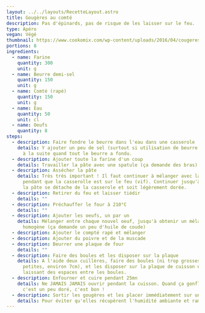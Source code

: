 ```yaml
---
layout: ../../layouts/RecetteLayout.astro
title: Gougères au comté
description: Pas d'épinards, pas de risque de les laisser sur le feu.
type: Apéro
vegan: Végé
thumbnail: https://www.cookomix.com/wp-content/uploads/2016/04/cougeres-800x600.jpg
portions: 8
ingredients:
  - name: Farine
    quantity: 300
    unit: g
  - name: Beurre demi-sel
    quantity: 150
    unit: g
  - name: Comté (rapé)
    quantity: 150
    unit: g
  - name: Eau
    quantity: 50
    unit: cl
  - name: Oeufs
    quantity: 8
steps:
  - description: Faire fondre le beurre dans l'eau dans une casserole
    details: Y ajouter un peu de sel (surtout si utilisation de beurre doux). Passer
      à la suite quand tout le beurre a fondu.
  - description: Ajouter toute la farine d'un coup
    details: Travailler la pâte avec une spatule (ça demande des bras)
  - description: Assécher la pâte
    details: Très très important ! Il faut continuer à mélanger avec la spatule
      pendant que la casserolle est sur le feu (vif). Continuer jusqu'à ce que
      la pâte se détache de la casserole et soit légèrement dorée.
  - description: Retirer du feu et laisser tiédir
    details: ""
  - description: Préchauffer le four à 210°C
    details: ""
  - description: Ajouter les oeufs, un par un
    details: Mélanger entre chaque nouvel oeuf, jusqu'à obtenir un mélange bien
      homogène (ça demande un peu d'huile de coude)
  - description: Ajouter le compté rapé et mélanger
  - description: Ajouter du poivre et de la muscade
  - description: Beurrer une plaque de four
    details: ""
  - description: Faire des boules et les disposer sur la plaque
    details: A l'aide deux cuillères, faire des boules (ni trop grosses, ni trop
      petites, environ 7cm), et les disposer sur la plaque de cuisson en
      laissant des espaces entre les boules.
  - description: Enfourner et cuire pendant 25mn
    details: Ne JAMAIS JAMAIS ouvrir pendant la cuisson. Quand ça gonfle et que
      c'est un peu doré, c'est bon !
  - description: Sortir les gougères et les placer immédiatement sur une grille
    details: Pour éviter qu'elles récupèrent l'humidité ambiante et ramolissent
---
```


